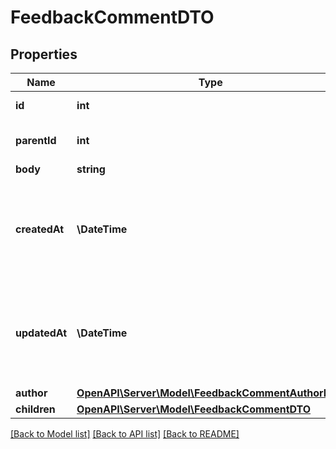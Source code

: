 # FeedbackCommentDTO

## Properties
Name | Type | Description | Notes
------------ | ------------- | ------------- | -------------
**id** | **int** | Идентификатор ответа. | [optional] 
**parentId** | **int** | Идентификатор родительского ответа. | [optional] 
**body** | **string** | Текст ответа. | [optional] 
**createdAt** | **\DateTime** | Дата и время создания ответа.  Формат даты: ISO 8601 со смещением относительно UTC. Например, &#x60;2017-11-21T00:00:00+03:00&#x60;. | [optional] 
**updatedAt** | **\DateTime** | Дата и время изменения ответа.  Формат даты: ISO 8601 со смещением относительно UTC. Например, &#x60;2017-11-21T00:00:00+03:00&#x60;. | [optional] 
**author** | [**OpenAPI\Server\Model\FeedbackCommentAuthorDTO**](FeedbackCommentAuthorDTO.md) |  | [optional] 
**children** | [**OpenAPI\Server\Model\FeedbackCommentDTO**](FeedbackCommentDTO.md) | Дочерние ответы. | [optional] 

[[Back to Model list]](../README.md#documentation-for-models) [[Back to API list]](../README.md#documentation-for-api-endpoints) [[Back to README]](../README.md)


